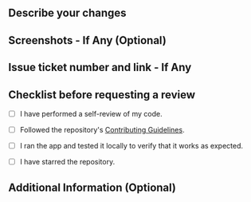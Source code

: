 ## Describe your changes

## Screenshots - If Any (Optional)

## Issue ticket number and link - If Any

## Checklist before requesting a review

- [ ] I have performed a self-review of my code.

- [ ] Followed the repository's [Contributing Guidelines](/CONTRIBUTING.md).

- [ ] I ran the app and tested it locally to verify that it works as expected.

- [ ] I have starred the repository.

## Additional Information (Optional)